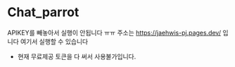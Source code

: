 # Chat_parrot
APIKEY를 빼놓아서 실행이 안됩니다 ㅠㅠ 
주소는  https://jaehwis-pj.pages.dev/ 입니다 여기서 실행할 수 있습니다
+ 현재 무료제공 토큰을 다 써서 사용불가입니다.
